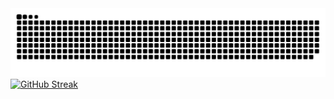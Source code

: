 <picture>
  <source media="(prefers-color-scheme: dark)" srcset="https://raw.githubusercontent.com/Xeruloudon/Xeruloudon/output/github-contribution-grid-snake-dark.svg">
  <source media="(prefers-color-scheme: light)" srcset="https://raw.githubusercontent.com/Xeruloudon/Xeruloudon/output/github-contribution-grid-snake.svg">
  <img alt="github contribution grid snake animation" src="https://raw.githubusercontent.com/Xeruloudon/Xeruloudon/output/github-contribution-grid-snake.svg">
</picture>
<a href="https://git.io/streak-stats"><img src="https://streak-stats.demolab.com?user=Xeruloudon&hide_border=true&card_width=850&background=EB000000&stroke=02EB00&ring=EB0000&fire=0AEB00&currStreakNum=EB5454&sideNums=EB5454&currStreakLabel=EB5454&sideLabels=EB5454&dates=EB5454&excludeDaysLabel=EB5454&border=EB5454" alt="GitHub Streak" /></a>
